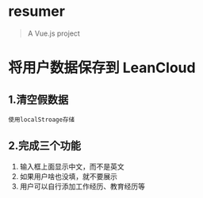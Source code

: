 # resumer

> A Vue.js project

# 将用户数据保存到 LeanCloud
  
 ## 1.清空假数据
    使用localStroage存储
 ## 2.完成三个功能

 1. 输入框上面显示中文，而不是英文
 2. 如果用户啥也没填，就不要展示
 3. 用户可以自行添加工作经历、教育经历等